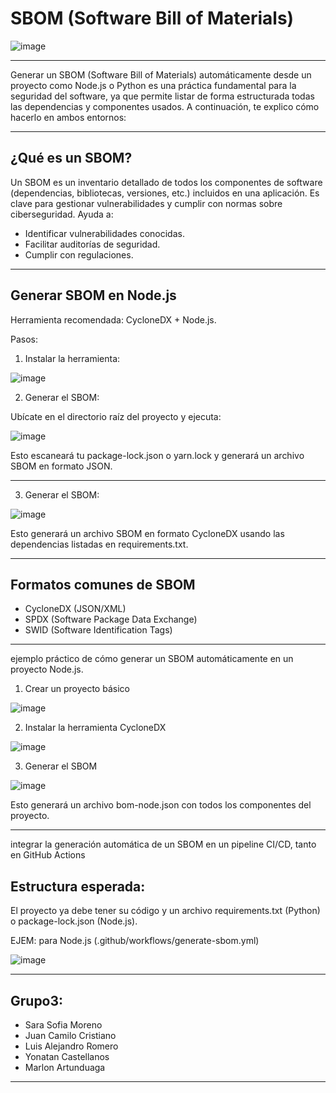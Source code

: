 # SBOM (Software Bill of Materials)

   ![image](https://github.com/user-attachments/assets/fbb9eab6-5f36-4470-b823-b38f8fae7af7)


---

Generar un SBOM (Software Bill of Materials) automáticamente desde un proyecto como Node.js o Python es una práctica fundamental para la seguridad del software, ya que permite listar de forma estructurada todas las dependencias y componentes usados. A continuación, te explico cómo hacerlo en ambos entornos:

---

## ¿Qué es un SBOM?
Un SBOM es un inventario detallado de todos los componentes de software (dependencias, bibliotecas, versiones, etc.) incluidos en una aplicación. Es clave para gestionar vulnerabilidades y cumplir con normas sobre ciberseguridad. Ayuda a:
- Identificar vulnerabilidades conocidas.
- Facilitar auditorías de seguridad.
- Cumplir con regulaciones.
---
## Generar SBOM en Node.js

Herramienta recomendada: CycloneDX + Node.js.

Pasos:
1. Instalar la herramienta:

![image](https://github.com/user-attachments/assets/5f4d6610-22c2-492b-a838-90d8055a52ed)

2. Generar el SBOM:

Ubícate en el directorio raíz del proyecto y ejecuta:

![image](https://github.com/user-attachments/assets/10212a6c-d8ef-4c3b-a08e-fb1b0d2a393c)

Esto escaneará tu package-lock.json o yarn.lock y generará un archivo SBOM en formato JSON.

---

3. Generar el SBOM:

![image](https://github.com/user-attachments/assets/2f996475-cc1b-48d3-8a2e-e206e3f33898)

Esto generará un archivo SBOM en formato CycloneDX usando las dependencias listadas en requirements.txt.

---

 ## Formatos comunes de SBOM

 - CycloneDX (JSON/XML)
 - SPDX (Software Package Data Exchange)
 - SWID (Software Identification Tags)

---

ejemplo práctico de cómo generar un SBOM automáticamente en un proyecto Node.js.

1. Crear un proyecto básico

 ![image](https://github.com/user-attachments/assets/cade1e8a-2d52-4889-82f4-4826e8f2e19d)

2. Instalar la herramienta CycloneDX

![image](https://github.com/user-attachments/assets/1d1c09a4-84db-489e-a8e2-4077ed69b26a)


3. Generar el SBOM

![image](https://github.com/user-attachments/assets/53a00dfa-1246-407d-88bd-f648001423a4)

   Esto generará un archivo bom-node.json con todos los componentes del proyecto.

   ---

  integrar la generación automática de un SBOM en un pipeline CI/CD, tanto en GitHub Actions

## Estructura esperada:

 El  proyecto ya debe tener su código y un archivo requirements.txt (Python) o package-lock.json (Node.js).

 EJEM: para Node.js (.github/workflows/generate-sbom.yml)
 
 ![image](https://github.com/user-attachments/assets/41328dc9-3df4-44a6-9a23-f3f9d1498a06)

 ---

 Grupo3:
--
 - Sara Sofia Moreno
 - Juan Camilo Cristiano
 - Luis Alejandro Romero
 - Yonatan Castellanos
 - Marlon Artunduaga

---
 

